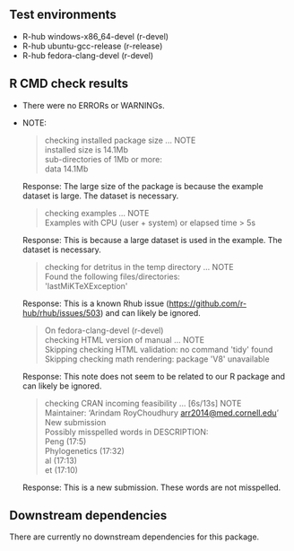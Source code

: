 ## Test environments

- R-hub windows-x86_64-devel (r-devel)
- R-hub ubuntu-gcc-release (r-release)
- R-hub fedora-clang-devel (r-devel)

## R CMD check results

- There were no ERRORs or WARNINGs. 

- NOTE:    
    > checking installed package size ... NOTE  
    > installed size is 14.1Mb  
    > sub-directories of 1Mb or more:  
    > data  14.1Mb
  
    Response: The large size of the package is because the example dataset is large. The dataset is necessary.
    
    > checking examples ... NOTE  
    > Examples with CPU (user + system) or elapsed time > 5s  
    
    Response: This is because a large dataset is used in the example. The dataset is necessary. 


    > checking for detritus in the temp directory ... NOTE  
    > Found the following files/directories:  
    > 'lastMiKTeXException'  

    Response: This is a known Rhub issue (https://github.com/r-hub/rhub/issues/503) and can likely be ignored.



    > On fedora-clang-devel (r-devel)  
    > checking HTML version of manual ... NOTE  
    > Skipping checking HTML validation: no command 'tidy' found  
    > Skipping checking math rendering: package 'V8' unavailable  

    Response: This note does not seem to be related to our R package and can likely be ignored. 


    > checking CRAN incoming feasibility ... [6s/13s] NOTE  
    > Maintainer: ‘Arindam RoyChoudhury <arr2014@med.cornell.edu>’  
    > New submission  
    > Possibly misspelled words in DESCRIPTION:  
    > Peng (17:5)  
    > Phylogenetics (17:32)  
    > al (17:13)  
    > et (17:10)  


    Response: This is a new submission. These words are not misspelled.
    
## Downstream dependencies

There are currently no downstream dependencies for this package.
